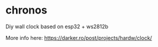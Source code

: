 # chronos
Diy wall clock based on esp32 + ws2812b

More info here: https://darker.ro/post/projects/hardw/clock/
